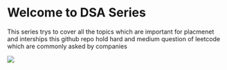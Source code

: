 <h1> Welcome to DSA Series</h1>
<p>This series trys to cover all the topics which are important for placmenet and interships 
this github repo hold hard and medium question of leetcode which are commonly asked by companies
</p>
<img src="https://miro.medium.com/v2/resize:fit:1008/1*VOQU8CuPG34Gsd1yJCadOQ.png">